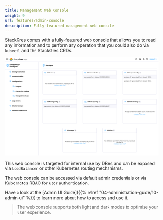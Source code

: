 ```yaml
---
title: Management Web Console
weight: 9
url: features/admin-console
description: Fully-featured management web console
---
```


StackGres comes with a fully-featured web console that allows you to read any information and to perform any operation that you could also do via `kubectl` and the StackGres CRDs.

![StackGres Web Console](web-console.png)

This web console is targeted for internal use by DBAs and can be exposed via `LoadBalancer` or other Kubernetes routing mechanisms.

The web console can be accessed via default admin credentials or via Kubernetes RBAC for user authentication.

Have a look at the [Admin UI Guide]({{% relref "04-administration-guide/10-admin-ui" %}}) to learn more about how to access and use it.

> The web console supports both light and dark modes to optimize your user experience.